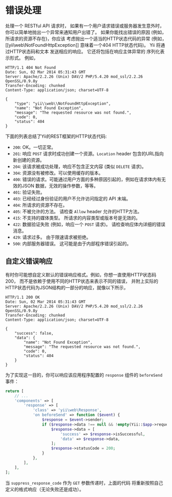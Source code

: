 错误处理
==============

处理一个 RESTful API 请求时， 如果有一个用户请求错误或服务器发生意外时， 你可以简单地抛出一个异常来通知用户出错了。
如果你能找出错误的原因 (例如，所请求的资源不存在)，你应该
考虑抛出一个适当的HTTP状态代码的异常 (例如， [[yii\web\NotFoundHttpException]]
意味着一个404 HTTP状态代码)。 Yii 将通过HTTP状态码和文本
发送相应的响应。 它还将包括在响应主体异常的
序列化表示形式。 例如，

```
HTTP/1.1 404 Not Found
Date: Sun, 02 Mar 2014 05:31:43 GMT
Server: Apache/2.2.26 (Unix) DAV/2 PHP/5.4.20 mod_ssl/2.2.26 OpenSSL/0.9.8y
Transfer-Encoding: chunked
Content-Type: application/json; charset=UTF-8

{
    "type": "yii\\web\\NotFoundHttpException",
    "name": "Not Found Exception",
    "message": "The requested resource was not found.",
    "code": 0,
    "status": 404
}
```

下面的列表总结了Yii的REST框架的HTTP状态代码:

* `200`: OK。一切正常。
* `201`: 响应 `POST` 请求时成功创建一个资源。`Location` header
   包含的URL指向新创建的资源。
* `204`: 该请求被成功处理，响应不包含正文内容 (类似 `DELETE` 请求)。
* `304`: 资源没有被修改。可以使用缓存的版本。
* `400`: 错误的请求。可能通过用户方面的多种原因引起的，例如在请求体内有无效的JSON
   数据，无效的操作参数，等等。
* `401`: 验证失败。
* `403`: 已经经过身份验证的用户不允许访问指定的 API 末端。
* `404`: 所请求的资源不存在。
* `405`: 不被允许的方法。 请检查 `Allow` header 允许的HTTP方法。
* `415`: 不支持的媒体类型。 所请求的内容类型或版本号是无效的。
* `422`: 数据验证失败 (例如，响应一个 `POST` 请求)。 请检查响应体内详细的错误消息。
* `429`: 请求过多。 由于限速请求被拒绝。
* `500`: 内部服务器错误。 这可能是由于内部程序错误引起的。


## 自定义错误响应 <span id="customizing-error-response"></span>

有时你可能想自定义默认的错误响应格式。例如，你想一直使用HTTP状态码200，
而不是依赖于使用不同的HTTP状态来表示不同的错误，
并附上实际的HTTP状态代码为JSON结构的一部分的响应，就像以下所示，

```
HTTP/1.1 200 OK
Date: Sun, 02 Mar 2014 05:31:43 GMT
Server: Apache/2.2.26 (Unix) DAV/2 PHP/5.4.20 mod_ssl/2.2.26 OpenSSL/0.9.8y
Transfer-Encoding: chunked
Content-Type: application/json; charset=UTF-8

{
    "success": false,
    "data": {
        "name": "Not Found Exception",
        "message": "The requested resource was not found.",
        "code": 0,
        "status": 404
    }
}
```

为了实现这一目的，你可以响应该应用程序配置的 `response` 组件的 `beforeSend` 事件：

```php
return [
    // ...
    'components' => [
        'response' => [
            'class' => 'yii\web\Response',
            'on beforeSend' => function ($event) {
                $response = $event->sender;
                if ($response->data !== null && !empty(Yii::$app->request->get('suppress_response_code'))) {
                    $response->data = [
                        'success' => $response->isSuccessful,
                        'data' => $response->data,
                    ];
                    $response->statusCode = 200;
                }
            },
        ],
    ],
];
```

当 `suppress_response_code` 作为 `GET` 参数传递时，上面的代码
将重新按照自己定义的格式响应（无论失败还是成功）。
